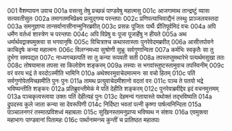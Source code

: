 001	वैशम्पायन उवाच
001a	वसत्सु तेषु प्रच्छन्नं पाण्डवेषु महात्मसु
001c	आजगामाथ तान्द्रष्टुं व्यासः सत्यवतीसुतः
002a	तमागतमभिप्रेक्ष्य प्रत्युद्गम्य परन्तपाः
002c	प्रणिपत्याभिवाद्यैनं तस्थुः प्राञ्जलयस्तदा
003a	समनुज्ञाप्य तान्सर्वानासीनान्मुनिरब्रवीत्
003c	प्रसन्नः पूजितः पार्थैः प्रीतिपूर्वमिदं वचः
004a	अपि धर्मेण वर्तध्वं शास्त्रेण च परन्तपाः
004c	अपि विप्रेषु वः पूजा पूजार्हेषु न हीयते
005a	अथ धर्मार्थवद्वाक्यमुक्त्वा स भगवानृषिः
005c	विचित्राश्च कथास्तास्ताः पुनरेवेदमब्रवीत्
006a	आसीत्तपोवने काचिदृषेः कन्या महात्मनः
006c	विलग्नमध्या सुश्रोणी सुभ्रूः सर्वगुणान्विता
007a	कर्मभिः स्वकृतैः सा तु दुर्भगा समपद्यत
007c	नाध्यगच्छत्पतिं सा तु कन्या रूपवती सती
008a	तपस्तप्तुमथारेभे पत्यर्थमसुखा ततः
008c	तोषयामास तपसा सा किलोग्रेण शङ्करम् 
009a	तस्याः स भगवांस्तुष्टस्तामुवाच तपस्विनीम्
009c	वरं वरय भद्रं ते वरदोऽस्मीति भामिनि
010a	अथेश्वरमुवाचेदमात्मनः सा वचो हितम्
010c	पतिं सर्वगुणोपेतमिच्छामीति पुनः पुनः
011a	तामथ प्रत्युवाचेदमीशानो वदतां वरः
011c	पञ्च ते पतयो भद्रे भविष्यन्तीति शङ्करः
012a	प्रतिब्रुवन्तीमेकं मे पतिं देहीति शङ्करम्
012c	पुनरेवाब्रवीद्देव इदं वचनमुत्तमम्
013a	पञ्चकृत्वस्त्वया उक्तः पतिं देहीत्यहं पुनः
013c	देहमन्यं गतायास्ते यथोक्तं तद्भविष्यति
014a	द्रुपदस्य कुले जाता कन्या सा देवरूपिणी
014c	निर्दिष्टा भवतां पत्नी कृष्णा पार्षत्यनिन्दिता
015a	पाञ्चालनगरं तस्मात्प्रविशध्वं महाबलाः
015c	सुखिनस्तामनुप्राप्य भविष्यथ न संशयः
016a	एवमुक्त्वा महाभागः पाण्डवानां पितामहः
016c	पार्थानामन्त्र्य कुन्तीं च प्रातिष्ठत महातपाः
